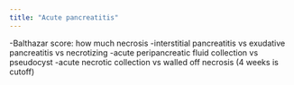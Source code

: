 ```yaml
---
title: "Acute pancreatitis"
---
```

-Balthazar score: how much necrosis
-interstitial pancreatitis vs exudative pancreatitis vs necrotizing
-acute peripancreatic fluid collection vs pseudocyst 
-acute necrotic collection vs walled off necrosis (4 weeks is cutoff)


